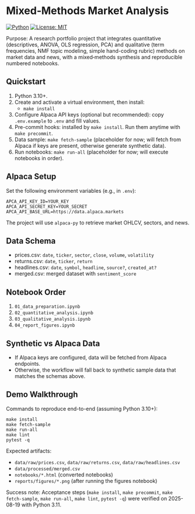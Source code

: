 # Mixed‑Methods Market Analysis

[![Python](https://img.shields.io/badge/Python-3.10%2B-blue)](https://www.python.org/) [![License: MIT](https://img.shields.io/badge/License-MIT-green.svg)](LICENSE)

Purpose: A research portfolio project that integrates quantitative (descriptives, ANOVA, OLS regression, PCA) and qualitative (term frequencies, NMF topic modeling, simple hand-coding rubric) methods on market data and news, with a mixed‑methods synthesis and reproducible numbered notebooks.

## Quickstart

1. Python 3.10+.
2. Create and activate a virtual environment, then install:
   - `make install`
3. Configure Alpaca API keys (optional but recommended): copy `.env.example` to `.env` and fill values.
4. Pre-commit hooks: installed by `make install`. Run them anytime with `make precommit`.
5. Data sample: `make fetch-sample` (placeholder for now; will fetch from Alpaca if keys are present, otherwise generate synthetic data).
6. Run notebooks: `make run-all` (placeholder for now; will execute notebooks in order).

## Alpaca Setup

Set the following environment variables (e.g., in `.env`):

```
APCA_API_KEY_ID=YOUR_KEY
APCA_API_SECRET_KEY=YOUR_SECRET
APCA_API_BASE_URL=https://data.alpaca.markets
```

The project will use `alpaca-py` to retrieve market OHLCV, sectors, and news.

## Data Schema

- prices.csv: `date`, `ticker`, `sector`, `close`, `volume`, `volatility`
- returns.csv: `date`, `ticker`, `return`
- headlines.csv: `date`, `symbol`, `headline`, `source?`, `created_at?`
- merged.csv: merged dataset with `sentiment_score`

## Notebook Order

1. `01_data_preparation.ipynb`
2. `02_quantitative_analysis.ipynb`
3. `03_qualitative_analysis.ipynb`
4. `04_report_figures.ipynb`

## Synthetic vs Alpaca Data

- If Alpaca keys are configured, data will be fetched from Alpaca endpoints.
- Otherwise, the workflow will fall back to synthetic sample data that matches the schemas above.

## Demo Walkthrough

Commands to reproduce end-to-end (assuming Python 3.10+):

```
make install
make fetch-sample
make run-all
make lint
pytest -q
```

Expected artifacts:
- `data/raw/prices.csv`, `data/raw/returns.csv`, `data/raw/headlines.csv`
- `data/processed/merged.csv`
- `notebooks/*.html` (converted notebooks)
- `reports/figures/*.png` (after running the figures notebook)

Success note: Acceptance steps (`make install`, `make precommit`, `make fetch-sample`, `make run-all`, `make lint`, `pytest -q`) were verified on 2025-08-19 with Python 3.11.

